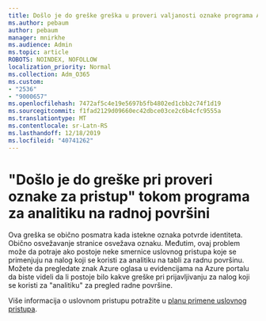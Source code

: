 ```yaml
---
title: Došlo je do greške greška u proveri valjanosti oznake programa Access tokom provere radne površine na Interu
ms.author: pebaum
author: pebaum
manager: mnirkhe
ms.audience: Admin
ms.topic: article
ROBOTS: NOINDEX, NOFOLLOW
localization_priority: Normal
ms.collection: Adm_O365
ms.custom:
- "2536"
- "9000657"
ms.openlocfilehash: 7472af5c4e19e5697b5fb4802ed1cbb2c74f1d19
ms.sourcegitcommit: f1fad2129d09660ec42dbce03ce2c6b4cfc9555a
ms.translationtype: MT
ms.contentlocale: sr-Latn-RS
ms.lasthandoff: 12/18/2019
ms.locfileid: "40741262"
---
```

# <a name="there-was-an-error-validating-access-token-error-during-desktop-analytics-onboarding"></a>"Došlo je do greške pri proveri oznake za pristup" tokom programa za analitiku na radnoj površini

Ova greška se obično posmatra kada istekne oznaka potvrde identiteta. Obično osvežavanje stranice osvežava oznaku. Međutim, ovaj problem može da potraje ako postoje neke smernice uslovnog pristupa koje se primenjuju na nalog koji se koristi za analitiku na tabli za radnu površinu. Možete da pregledate znak Azure oglasa u evidencijama na Azure portalu da biste videli da li postoje bilo kakve greške pri prijavljivanju za nalog koji se koristi za "analitiku" za pregled radne površine.

Više informacija o uslovnom pristupu potražite u [planu primene uslovnog pristupa](https://docs.microsoft.com/azure/active-directory/conditional-access/plan-conditional-access).